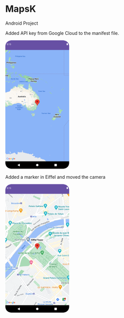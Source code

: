 # MapsK
 Android Project

Added API key from Google Cloud to the manifest file.

<img src="https://github.com/bengisusaahin/MapsK/blob/main/googleMap.png" width = "200" height = "400">

Added a marker in Eiffel and moved the camera

<img src="https://github.com/bengisusaahin/MapsK/blob/main/eiffelTower.png" width = "200" height = "400">
